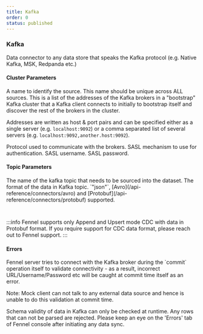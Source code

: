 ```yaml
---
title: Kafka
order: 0
status: published
---
```

### Kafka
Data connector to any data store that speaks the Kafka protocol (e.g. Native 
Kafka, MSK, Redpanda etc.)

#### Cluster Parameters
<Expandable title="name" type="str">
A name to identify the source. This name should be unique across ALL sources.
</Expandable>

<Expandable title="bootstrap_servers" type="str">
This is a list of the addresses of the Kafka brokers in a "bootstrap" Kafka 
cluster that a Kafka client connects to initially to bootstrap itself and discover
the rest of the brokers in the cluster.

Addresses are written as host & port pairs and can be specified either as a 
single server (e.g. `localhost:9092`) or a comma separated list of several 
servers (e.g. `localhost:9092,another.host:9092`).
</Expandable>

<Expandable title="security_protocol" type='"PLAINTEXT" | "SASL_PLAINTEXT" | "SASL_SSL"'>
Protocol used to communicate with the brokers. 
</Expandable>

<Expandable title="sasl_mechanism" type='"PLAIN" | "SCRAM-SHA-256" | "SCRAM-SHA-512" | "GSSAPI"'>
SASL mechanism to use for authentication. 
</Expandable>

<Expandable title="sasl_plain_username" type="Optional[str]">
SASL username.
</Expandable>

<Expandable title="sasl_plain_password" type="Optional[str]">
SASL password.
</Expandable>

#### Topic Parameters

<Expandable title="topic" type="str">
The name of the kafka topic that needs to be sourced into the dataset.
</Expandable>

<Expandable title="format" type='"json" | Avro | Protobuf' defaultVal="json">
The format of the data in Kafka topic. `"json"`, 
[Avro](/api-reference/connectors/avro) and [Protobuf](/api-reference/connectors/protobuf) supported.
</Expandable>

<pre snippet="api-reference/sources/kafka#basic"
    status="success" message="Sourcing json data from kafka to a dataset"
></pre>

<pre snippet="api-reference/sinks/kafka#basic"
    status="success" message="Capturing change from a dataset to a Kafka sink"
></pre>

:::info
Fennel supports only Append and Upsert mode CDC with data in Protobuf format. If you require support
for CDC data format, please reach out to Fennel support.
:::

#### Errors
<Expandable title="Connectivity problems">
Fennel server tries to connect with the Kafka broker during the `commit` operation
itself to validate connectivity - as a result, incorrect URL/Username/Password
etc will be caught at commit time itself as an error.

Note: Mock client can not talk to any external data source and hence is unable to
do this validation at commit time.
</Expandable>

<Expandable title="Schema mismatch errors">
Schema validity of data in Kafka can only be checked at runtime. Any rows that 
can not be parsed are rejected. Please keep an eye on the 'Errors' tab of 
Fennel console after initiating any data sync.
</Expandable>